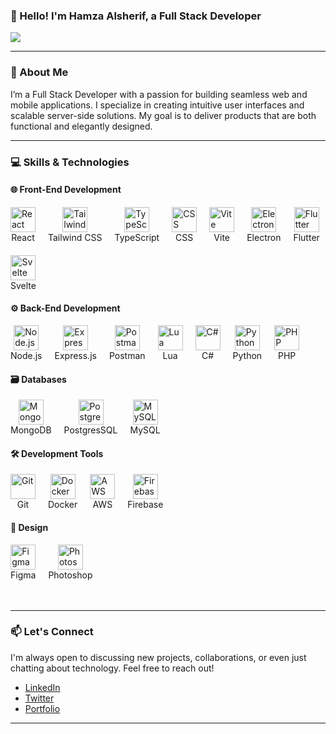### 👋 Hello! I'm Hamza Alsherif, a Full Stack Developer

![](https://komarev.com/ghpvc/?username=0xHamzaDev&style=flat-square&color=101012)

---

### 🚀 About Me
I’m a Full Stack Developer with a passion for building seamless web and mobile applications. I specialize in creating intuitive user interfaces and scalable server-side solutions. My goal is to deliver products that are both functional and elegantly designed.

---

### 💻 Skills & Technologies

#### 🌐 Front-End Development
<div style="display: flex; flex-wrap: wrap; gap: 20px;">
  <div style="display: flex; flex-direction: column; align-items: center;">
    <img src="https://icon.icepanel.io/Technology/svg/React.svg" alt="React" width="40"/>
    <span>React</span>
  </div>
  <div style="display: flex; flex-direction: column; align-items: center;">
    <img src="https://icon.icepanel.io/Technology/svg/Tailwind-CSS.svg" alt="Tailwind CSS" width="40"/>
    <span>Tailwind CSS</span>
  </div>
  <div style="display: flex; flex-direction: column; align-items: center;">
    <img src="https://icon.icepanel.io/Technology/svg/TypeScript.svg" alt="TypeScript" width="40"/>
    <span>TypeScript</span>
  </div>
  <div style="display: flex; flex-direction: column; align-items: center;">
    <img src="https://icon.icepanel.io/Technology/svg/CSS3.svg" alt="CSS" width="40"/>
    <span>CSS</span>
  </div>
  <div style="display: flex; flex-direction: column; align-items: center;">
    <img src="https://icon.icepanel.io/Technology/svg/Vite.svg" alt="Vite" width="40"/>
    <span>Vite</span>
  </div>
  <div style="display: flex; flex-direction: column; align-items: center;">
    <img src="https://icon.icepanel.io/Technology/svg/Electron.svg" alt="Electron" width="40"/>
    <span>Electron</span>
  </div>
  <div style="display: flex; flex-direction: column; align-items: center;">
    <img src="https://icon.icepanel.io/Technology/svg/Flutter.svg" alt="Flutter" width="40"/>
    <span>Flutter</span>
  </div>
  <div style="display: flex; flex-direction: column; align-items: center;">
    <img src="https://icon.icepanel.io/Technology/svg/Svelte.svg" alt="Svelte" width="40"/>
    <span>Svelte</span>
  </div>
</div>

#### ⚙️ Back-End Development
<div style="display: flex; flex-wrap: wrap; gap: 20px;">
  <div style="display: flex; flex-direction: column; align-items: center;">
    <img src="https://icon.icepanel.io/Technology/svg/Node.js.svg" alt="Node.js" width="40"/>
    <span>Node.js</span>
  </div>
  <div style="display: flex; flex-direction: column; align-items: center;">
    <img src="https://icon.icepanel.io/Technology/png-shadow-512/Express.png" alt="Express.js" width="40"/>
    <span>Express.js</span>
  </div>
  <div style="display: flex; flex-direction: column; align-items: center;">
    <img src="https://icon.icepanel.io/Technology/svg/Postman.svg" alt="Postman" width="40"/>
    <span>Postman</span>
  </div>
  <div style="display: flex; flex-direction: column; align-items: center;">
    <img src="https://icon.icepanel.io/Technology/svg/Lua.svg" alt="Lua" width="40"/>
    <span>Lua</span>
  </div>
  <div style="display: flex; flex-direction: column; align-items: center;">
    <img src="https://icon.icepanel.io/Technology/svg/C%23-%28CSharp%29.svg" alt="C#" width="40"/>
    <span>C#</span>
  </div>
  <div style="display: flex; flex-direction: column; align-items: center;">
    <img src="https://icon.icepanel.io/Technology/svg/Python.svg" alt="Python" width="40"/>
    <span>Python</span>
  </div>
  <div style="display: flex; flex-direction: column; align-items: center;">
    <img src="https://icon.icepanel.io/Technology/svg/PHP.svg" alt="PHP" width="40"/>
    <span>PHP</span>
  </div>
</div>

#### 🗃️ Databases
<div style="display: flex; flex-wrap: wrap; gap: 20px;">
  <div style="display: flex; flex-direction: column; align-items: center;">
    <img src="https://icon.icepanel.io/Technology/svg/MongoDB.svg" alt="MongoDB" width="40"/>
    <span>MongoDB</span>
  </div>
  <div style="display: flex; flex-direction: column; align-items: center;">
    <img src="https://icon.icepanel.io/Technology/svg/PostgresSQL.svg" alt="PostgresSQL" width="40"/>
    <span>PostgresSQL</span>
  </div>
  <div style="display: flex; flex-direction: column; align-items: center;">
    <img src="https://icon.icepanel.io/Technology/svg/MySQL.svg" alt="MySQL" width="40"/>
    <span>MySQL</span>
  </div>
</div>

#### 🛠️ Development Tools
<div style="display: flex; flex-wrap: wrap; gap: 20px;">
  <div style="display: flex; flex-direction: column; align-items: center;">
    <img src="https://icon.icepanel.io/Technology/svg/Git.svg" alt="Git" width="40"/>
    <span>Git</span>
  </div>
  <div style="display: flex; flex-direction: column; align-items: center;">
    <img src="https://icon.icepanel.io/Technology/svg/Docker.svg" alt="Docker" width="40"/>
    <span>Docker</span>
  </div>
  <div style="display: flex; flex-direction: column; align-items: center;">
    <img src="https://icon.icepanel.io/Technology/svg/AWS.svg" alt="AWS" width="40"/>
    <span>AWS</span>
  </div>
  <div style="display: flex; flex-direction: column; align-items: center;">
    <img src="https://icon.icepanel.io/Technology/svg/Firebase.svg" alt="Firebase" width="40"/>
    <span>Firebase</span>
  </div>
</div>

#### 🎨 Design
<div style="display: flex; flex-wrap: wrap; gap: 20px;">
  <div style="display: flex; flex-direction: column; align-items: center;">
    <img src="https://icon.icepanel.io/Technology/svg/Figma.svg" alt="Figma" width="40"/>
    <span>Figma</span>
  </div>
  <div style="display: flex; flex-direction: column; align-items: center;">
    <img src="https://icon.icepanel.io/Technology/svg/Adobe-Photoshop.svg" alt="Photoshop" width="40"/>
    <span>Photoshop</span>
  </div>
</div>

<br />
<br />

---
      
### 📫 Let's Connect
I'm always open to discussing new projects, collaborations, or even just chatting about technology. Feel free to reach out!

- [LinkedIn](https://www.linkedin.com/in/hamza-alsharif-6a09a4221)
- [Twitter](https://twitter.com/hamza_alsherif)
- [Portfolio](https://hamz4.com)

---
